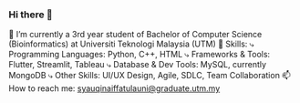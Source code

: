 ### Hi there 👋

🔭 I’m currently a 3rd year student of Bachelor of Computer Science (Bioinformatics) at Universiti Teknologi Malaysia (UTM)
💬 Skills:
  ⤷ Programming Languages: Python, C++, HTML
  ⤷ Frameworks & Tools: Flutter, Streamlit, Tableau
  ⤷ Database & Dev Tools: MySQL, currently MongoDB
  ⤷ Other Skills: UI/UX Design, Agile, SDLC, Team Collaboration
📫 How to reach me: syauqinaiffatulauni@graduate.utm.my

